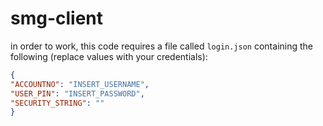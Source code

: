 # smg-client

in order to work, this code requires a file called `login.json` containing the following (replace values with your credentials):
```json
{
"ACCOUNTNO": "INSERT_USERNAME",
"USER_PIN": "INSERT_PASSWORD",
"SECURITY_STRING": ""
}
```
